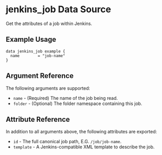 # jenkins_job Data Source

Get the attributes of a job within Jenkins.

## Example Usage

```hcl
data jenkins_job example {
  name        = "job-name"
}
```

## Argument Reference

The following arguments are supported:

* `name` - (Required) The name of the job being read.
* `folder` - (Optional) The folder namespace containing this job.


## Attribute Reference

In addition to all arguments above, the following attributes are exported:

* `id` - The full canonical job path, E.G. `/job/job-name`.
* `template` - A Jenkins-compatible XML template to describe the job.
